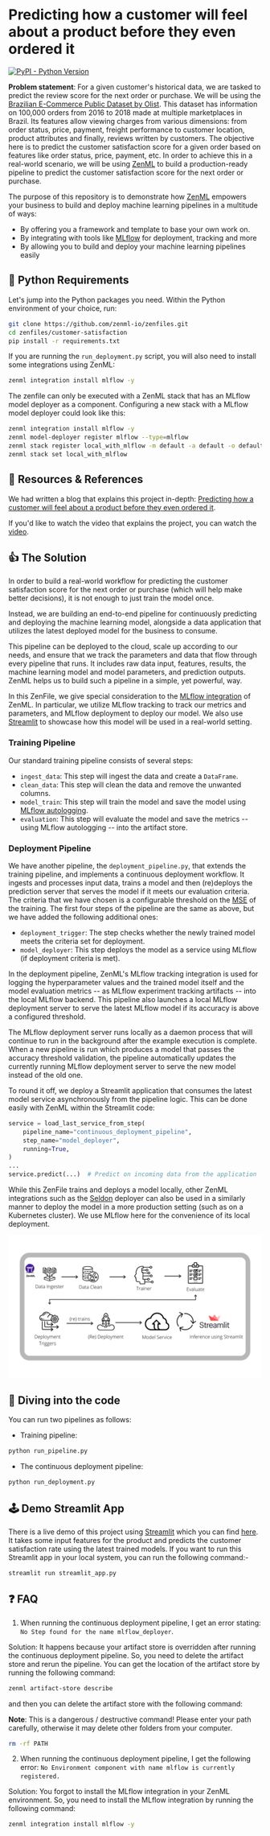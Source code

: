 # Predicting how a customer will feel about a product before they even ordered it

[![PyPI - Python Version](https://img.shields.io/pypi/pyversions/zenml)](https://pypi.org/project/zenml/)

**Problem statement**: For a given customer's historical data, we are tasked to
predict the review score for the next order or purchase. We will be using the
[Brazilian E-Commerce Public Dataset by Olist](https://www.kaggle.com/datasets/olistbr/brazilian-ecommerce).
This dataset has information on 100,000 orders from 2016 to 2018 made at
multiple marketplaces in Brazil. Its features allow viewing charges from various
dimensions: from order status, price, payment, freight performance to customer
location, product attributes and finally, reviews written by customers. The
objective here is to predict the customer satisfaction score for a given order
based on features like order status, price, payment, etc. In order to achieve
this in a real-world scenario, we will be using [ZenML](https://zenml.io/) to
build a production-ready pipeline to predict the customer satisfaction score for
the next order or purchase.

The purpose of this repository is to demonstrate how
[ZenML](https://github.com/zenml-io/zenml) empowers your business to build and
deploy machine learning pipelines in a multitude of ways:

- By offering you a framework and template to base your own work on.
- By integrating with tools like [MLflow](https://mlflow.org/) for deployment,
  tracking and more
- By allowing you to build and deploy your machine learning pipelines easily

## :snake: Python Requirements

Let's jump into the Python packages you need. Within the Python environment of
your choice, run:

```bash
git clone https://github.com/zenml-io/zenfiles.git
cd zenfiles/customer-satisfaction
pip install -r requirements.txt
```

If you are running the `run_deployment.py` script, you will also need to install
some integrations using ZenML:

```bash
zenml integration install mlflow -y
```

The zenfile can only be executed with a ZenML stack that has an MLflow model
deployer as a component. Configuring a new stack with a MLflow model deployer
could look like this:

```bash
zenml integration install mlflow -y
zenml model-deployer register mlflow --type=mlflow
zenml stack register local_with_mlflow -m default -a default -o default -d mlflow
zenml stack set local_with_mlflow
```

## 📙 Resources & References

We had written a blog that explains this project in-depth:
[Predicting how a customer will feel about a product before they even ordered it](https://blog.zenml.io/customer_satisfaction/).

If you'd like to watch the video that explains the project, you can watch the
[video](https://youtu.be/L3_pFTlF9EQ).

## :thumbsup: The Solution

In order to build a real-world workflow for predicting the customer satisfaction
score for the next order or purchase (which will help make better decisions), it
is not enough to just train the model once.

Instead, we are building an end-to-end pipeline for continuously predicting and
deploying the machine learning model, alongside a data application that utilizes
the latest deployed model for the business to consume.

This pipeline can be deployed to the cloud, scale up according to our needs, and
ensure that we track the parameters and data that flow through every pipeline
that runs. It includes raw data input, features, results, the machine learning
model and model parameters, and prediction outputs. ZenML helps us to build such
a pipeline in a simple, yet powerful, way.

In this ZenFile, we give special consideration to the
[MLflow integration](https://github.com/zenml-io/zenml/tree/main/examples) of
ZenML. In particular, we utilize MLflow tracking to track our metrics and
parameters, and MLflow deployment to deploy our model. We also use
[Streamlit](https://streamlit.io/) to showcase how this model will be used in a
real-world setting.

### Training Pipeline

Our standard training pipeline consists of several steps:

- `ingest_data`: This step will ingest the data and create a `DataFrame`.
- `clean_data`: This step will clean the data and remove the unwanted columns.
- `model_train`: This step will train the model and save the model using
  [MLflow autologging](https://www.mlflow.org/docs/latest/tracking.html).
- `evaluation`: This step will evaluate the model and save the metrics -- using
  MLflow autologging -- into the artifact store.

### Deployment Pipeline

We have another pipeline, the `deployment_pipeline.py`, that extends the
training pipeline, and implements a continuous deployment workflow. It ingests
and processes input data, trains a model and then (re)deploys the prediction
server that serves the model if it meets our evaluation criteria. The criteria
that we have chosen is a configurable threshold on the
[MSE](https://scikit-learn.org/stable/modules/generated/sklearn.metrics.mean_squared_error.html)
of the training. The first four steps of the pipeline are the same as above, but
we have added the following additional ones:

- `deployment_trigger`: The step checks whether the newly trained model meets
  the criteria set for deployment.
- `model_deployer`: This step deploys the model as a service using MLflow (if
  deployment criteria is met).

In the deployment pipeline, ZenML's MLflow tracking integration is used for
logging the hyperparameter values and the trained model itself and the model
evaluation metrics -- as MLflow experiment tracking artifacts -- into the local
MLflow backend. This pipeline also launches a local MLflow deployment server to
serve the latest MLflow model if its accuracy is above a configured threshold.

The MLflow deployment server runs locally as a daemon process that will continue
to run in the background after the example execution is complete. When a new
pipeline is run which produces a model that passes the accuracy threshold
validation, the pipeline automatically updates the currently running MLflow
deployment server to serve the new model instead of the old one.

To round it off, we deploy a Streamlit application that consumes the latest
model service asynchronously from the pipeline logic. This can be done easily
with ZenML within the Streamlit code:

```python
service = load_last_service_from_step(
    pipeline_name="continuous_deployment_pipeline",
    step_name="model_deployer",
    running=True,
)
...
service.predict(...)  # Predict on incoming data from the application
```

While this ZenFile trains and deploys a model locally, other ZenML integrations
such as the [Seldon](https://github.com/zenml-io/zenml/tree/main/examples/)
deployer can also be used in a similarly manner to deploy the model in a more
production setting (such as on a Kubernetes cluster). We use MLflow here for the
convenience of its local deployment.

![training_and_deployment_pipeline](_assets/training_and_deployment_pipeline_updated.png)

## :notebook: Diving into the code

You can run two pipelines as follows:

- Training pipeline:

```bash
python run_pipeline.py
```

- The continuous deployment pipeline:

```bash
python run_deployment.py
```

## 🕹 Demo Streamlit App

There is a live demo of this project using [Streamlit](https://streamlit.io/)
which you can find
[here](https://share.streamlit.io/ayush714/customer-satisfaction/main). It takes
some input features for the product and predicts the customer satisfaction rate
using the latest trained models. If you want to run this Streamlit app in your
local system, you can run the following command:-

```bash
streamlit run streamlit_app.py
```

## :question: FAQ

1. When running the continuous deployment pipeline, I get an error stating:
   `No Step found for the name mlflow_deployer`.

Solution: It happens because your artifact store is overridden after running the
continuous deployment pipeline. So, you need to delete the artifact store and
rerun the pipeline. You can get the location of the artifact store by running
the following command:

```bash
zenml artifact-store describe
```

and then you can delete the artifact store with the following command:

**Note**: This is a dangerous / destructive command! Please enter your path
carefully, otherwise it may delete other folders from your computer.

```bash
rm -rf PATH
```

2. When running the continuous deployment pipeline, I get the following error:
   `No Environment component with name mlflow is currently registered.`

Solution: You forgot to install the MLflow integration in your ZenML
environment. So, you need to install the MLflow integration by running the
following command:

```bash
zenml integration install mlflow -y
```
